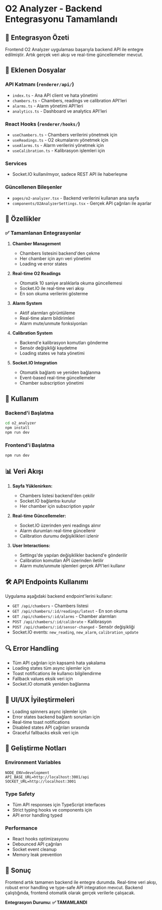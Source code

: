 # O2 Analyzer - Backend Entegrasyonu Tamamlandı

## 🎉 Entegrasyon Özeti

Frontend O2 Analyzer uygulaması başarıyla backend API ile entegre edilmiştir. Artık gerçek veri akışı ve real-time güncellemeler mevcut.

## 📁 Eklenen Dosyalar

### API Katmanı (`renderer/api/`)

- `index.ts` - Ana API client ve hata yönetimi
- `chambers.ts` - Chambers, readings ve calibration API'leri
- `alarms.ts` - Alarm yönetimi API'leri
- `analytics.ts` - Dashboard ve analytics API'leri

### React Hooks (`renderer/hooks/`)

- `useChambers.ts` - Chambers verilerini yönetmek için
- `useReadings.ts` - O2 okumalarını yönetmek için
- `useAlarms.ts` - Alarm verilerini yönetmek için
- `useCalibration.ts` - Kalibrasyon işlemleri için

### Services

- Socket.IO kullanılmıyor, sadece REST API ile haberleşme

### Güncellenen Bileşenler

- `pages/o2-analyzer.tsx` - Backend verilerini kullanan ana sayfa
- `components/O2AnalyzerSettings.tsx` - Gerçek API çağrıları ile ayarlar

## 🔧 Özellikler

### ✅ Tamamlanan Entegrasyonlar

1. **Chamber Management**

   - Chambers listesini backend'den çekme
   - Her chamber için ayrı veri yönetimi
   - Loading ve error states

2. **Real-time O2 Readings**

   - Otomatik 10 saniye aralıklarla okuma güncellemesi
   - Socket.IO ile real-time veri akışı
   - En son okuma verilerini gösterme

3. **Alarm System**

   - Aktif alarmları görüntüleme
   - Real-time alarm bildirimleri
   - Alarm mute/unmute fonksiyonları

4. **Calibration System**

   - Backend'e kalibrasyon komutları gönderme
   - Sensör değişikliği kaydetme
   - Loading states ve hata yönetimi

5. **Socket.IO Integration**
   - Otomatik bağlantı ve yeniden bağlanma
   - Event-based real-time güncellemeler
   - Chamber subscription yönetimi

## 🚀 Kullanım

### Backend'i Başlatma

```bash
cd o2_analyzer
npm install
npm run dev
```

### Frontend'i Başlatma

```bash
npm run dev
```

## 📊 Veri Akışı

1. **Sayfa Yüklenirken:**

   - Chambers listesi backend'den çekilir
   - Socket.IO bağlantısı kurulur
   - Her chamber için subscription yapılır

2. **Real-time Güncellemeler:**

   - Socket.IO üzerinden yeni readings alınır
   - Alarm durumları real-time güncellenir
   - Calibration durumu değişiklikleri izlenir

3. **User Interactions:**
   - Settings'de yapılan değişiklikler backend'e gönderilir
   - Calibration komutları API üzerinden iletilir
   - Alarm mute/unmute işlemleri gerçek API'leri kullanır

## 🛠 API Endpoints Kullanımı

Uygulama aşağıdaki backend endpoint'lerini kullanır:

- `GET /api/chambers` - Chambers listesi
- `GET /api/chambers/:id/readings/latest` - En son okuma
- `GET /api/chambers/:id/alarms` - Chamber alarmları
- `POST /api/chambers/:id/calibrate` - Kalibrasyon
- `POST /api/chambers/:id/sensor-changed` - Sensör değişikliği
- Socket.IO events: `new_reading`, `new_alarm`, `calibration_update`

## 🔍 Error Handling

- Tüm API çağrıları için kapsamlı hata yakalama
- Loading states tüm async işlemler için
- Toast notifications ile kullanıcı bilgilendirme
- Fallback values eksik veri için
- Socket.IO otomatik yeniden bağlanma

## 📱 UI/UX İyileştirmeleri

- Loading spinners async işlemler için
- Error states backend bağlantı sorunları için
- Real-time toast notifications
- Disabled states API çağrıları sırasında
- Graceful fallbacks eksik veri için

## 🔧 Geliştirme Notları

### Environment Variables

```env
NODE_ENV=development
API_BASE_URL=http://localhost:3001/api
SOCKET_URL=http://localhost:3001
```

### Type Safety

- Tüm API responses için TypeScript interfaces
- Strict typing hooks ve components için
- API error handling typed

### Performance

- React hooks optimizasyonu
- Debounced API çağrıları
- Socket event cleanup
- Memory leak prevention

## 🏁 Sonuç

Frontend artık tamamen backend ile entegre durumda. Real-time veri akışı, robust error handling ve type-safe API integration mevcut. Backend çalıştığında, frontend otomatik olarak gerçek verilerle çalışacak.

**Entegrasyon Durumu: ✅ TAMAMLANDI**
